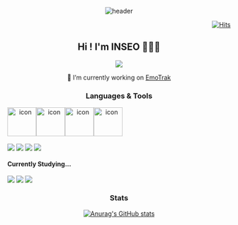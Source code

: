 
<div align="center">

![header](https://capsule-render.vercel.app/api?type=waving&color=0:feac5e,50:c779d0,100:4bc0c8&height=200&text=1nxeo&fontAlign=70&fontAlignY=40&animation=twinkling&fontColor=f7f5f5)

</div>

<div align="end">
     
[![Hits](https://hits.seeyoufarm.com/api/count/incr/badge.svg?url=https%3A%2F%2Fgithub.com%2F1nxeo&count_bg=%236B00FF&title_bg=%23838383&icon=&icon_color=%23E7E7E7&title=%F0%9F%91%80&edge_flat=false)](https://hits.seeyoufarm.com)
     
</div>

<div align="center"> 

## Hi ! I'm INSEO 🧚🏻‍♀️
<!--  <a href="https://cheri.tistory.com/"><img src="https://img.shields.io/badge/Blog-AD29B6?style=flat-square&logo=Tidal&logoColor=white"/></a>  -->
 <a href="mailto:y.1nxeo.dev@gmail.com"><img src="https://img.shields.io/badge/Mail-9747FF?style=flat-square&logo=Gmail&logoColor=white"/></a>
  




  
🔭 I’m currently working on
[EmoTrak](https://github.com/1nxeo/EmoTrak-FrontEnd.git  "이모트랙")
     
<!-- 🌱 I’m currently learning **TypeScript, React** and a little bit of Node.js -->
  


### Languages & Tools
  </div>
<div align="center" style="display:flex; flex-direction:row; justify-contents:center;">
<img src="https://techstack-generator.vercel.app/js-icon.svg" alt="icon" width="65" height="65" />
<img src="https://techstack-generator.vercel.app/ts-icon.svg" alt="icon" width="65" height="65" />
  <img src="https://techstack-generator.vercel.app/react-icon.svg" alt="icon" width="65" height="65" />
<img src="https://techstack-generator.vercel.app/redux-icon.svg" alt="icon" width="65" height="65" />
</div>
<br/>
<div align="center" style="display:flex;">
  <img src="https://img.shields.io/badge/react--query-ff4154?style=flat-square&logo=react-query&logoColor=white"></img> &nbsp 
  <img src="https://img.shields.io/badge/HTML5-e74c3c?style=flat-square&logo=HTML5&logoColor=white"></img> &nbsp 
 <img src="https://img.shields.io/badge/CSS3-0A84FF?style=flat-square&logo=CSS3&logoColor=white"></img> &nbsp 
 <img src="https://img.shields.io/badge/styled%2Dcomponents-DB7093?style=flat-square&logo=styled%2Dcomponents&logoColor=white"/>
</div>

<div align="center" style="display:flex;">
<h4>Currently Studying...</h4>
</div>

<div align="center" style="display:flex;">
  <img src="https://img.shields.io/badge/Next-000000?style=flat-square&logo=nextdotjs&logoColor=white"></img> &nbsp 
  <img src="https://img.shields.io/badge/Kotlin-7f52ff?style=flat-square&logo=kotlin&logoColor=white"></img> &nbsp 
  <img src="https://img.shields.io/badge/Android-3ddc84?style=flat-square&logo=android&logoColor=white"></img> &nbsp 
</div>
<!-- ![React](https://img.shields.io/badge/React-61DAFB.svg?&style=for-the-badge&logo=React&logoColor=white)
![JavaScript](https://img.shields.io/badge/JavaScript-F7DF1E.svg?&style=for-the-badge&logo=JavaScript&logoColor=white)
![JavaScript](https://img.shields.io/badge/JavaScript-F7DF1E.svg?&style=for-the-badge&logo=JavaScript&logoColor=white) -->


<div align="center">
     
### Stats
[![Anurag's GitHub stats](https://github-readme-stats.vercel.app/api?username=1nxeo&show_icons=true&theme=transparent)](https://github.com/1nxeo/github-readme-stats)
<!-- <img src="https://github-readme-stats.vercel.app/api/top-langs/?username=1nxeo&layout=compact&hide=html"> -->
     
</div>
  
<!-- - 🔭 I’m currently working on ...
- 🌱 I’m currently learning ...
- 👯 I’m looking to collaborate on ...
- 🤔 I’m looking for help with ...
- 💬 Ask me about ...
- 📫 How to reach me: ...
- 😄 Pronouns: ...
- ⚡ Fun fact: ...
 -->
 
 </div>

